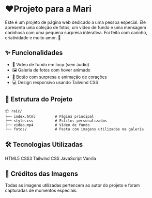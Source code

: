 # ❤️Projeto para a Mari

Este é um projeto de página web dedicado a uma pessoa especial. Ele apresenta uma coleção de fotos, um vídeo de fundo e uma mensagem carinhosa com uma pequena surpresa interativa. Foi feito com carinho, criatividade e muito amor. 💖

## ✨ Funcionalidades
- 🎥 Vídeo de fundo em loop (sem áudio)
- 🖼️ Galeria de fotos com hover animado
- 💌 Botão com surpresa e animação de corações
- 💻 Design responsivo usando Tailwind CSS
  
## 📁 Estrutura do Projeto

```
📦 raiz/
├── index.html         # Página principal
├── style.css          # Estilos personalizados
├── video.mp4          # Vídeo de fundo
└── fotos/             # Pasta com imagens utilizadas na galeria
```

## 🛠️ Tecnologias Utilizadas
HTML5
CSS3
Tailwind CSS
JavaScript Vanilla

## 📸 Créditos das Imagens
Todas as imagens utilizadas pertencem ao autor do projeto e foram capturadas de momentos especiais.

